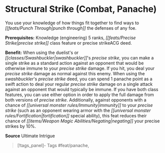 ﻿---
cssclass: [feats]

---
# Structural Strike (Combat, Panache)

You use your knowledge of how things fit together to find ways to _[[feats/Punch Through|punch through]]_ the defenses of any foe.

**Prerequisites:** Knowledge (engineering) 5 ranks, _[[feats/Precise Strike|precise strike]]_ class feature or precise strikeACG deed.

**Benefit:** When using the duelist's or _[[classes/Swashbuckler|swashbuckler]]_'s _precise strike_, you can make a single strike as a standard action against an opponent that would be otherwise immune to your _precise strike_ damage. If you hit, you deal your _precise strike_ damage as normal against this enemy. When using the _swashbuckler_'s _precise strike_ deed, you can spend 1 panache point as a swift action to deal your regular _precise strike_ damage on a single attack against an opponent that would typically be immune. If you have both class features, you can use either option in order to apply the full damage from both versions of _precise strike_. Additionally, against opponents with a chance of _[[universal monster rules/Immunity|immunity]]_ to your _precise strike_ (such as an opponent wearing armor with the _[[universal monster rules/Fortification|fortification]]_ special ability), this feat reduces their chance of _[[items/Weapon Magic Abilities/Negating|negating]]_ your precise strikes by 10%.

**Source** Ultimate Intrigue
>[!tags_panel]- Tags
> #feat/panache, 